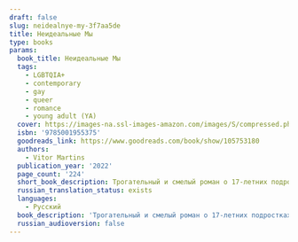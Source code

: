 ```yaml
---
draft: false
slug: neidealnye-my-3f7aa5de
title: Неидеальные Мы
type: books
params:
  book_title: Неидеальные Мы
  tags:
    - LGBTQIA+
    - contemporary
    - gay
    - queer
    - romance
    - young adult (YA)
  cover: https://images-na.ssl-images-amazon.com/images/S/compressed.photo.goodreads.com/books/1681151527i/105753180.jpg
  isbn: '9785001955375'
  goodreads_link: https://www.goodreads.com/book/show/105753180
  authors:
    - Vitor Martins
  publication_year: '2022'
  page_count: '224'
  short_book_description: Трогательный и смелый роман о 17-летних подростках, который помогает принять себя и свои недостатки и ощутить, как искренняя любовь меняет жизнь к лучшему.Весь учебный год Фелипе с нетерпением...
  russian_translation_status: exists
  languages:
    - Русский
  book_description: 'Трогательный и смелый роман о 17-летних подростках, который помогает принять себя и свои недостатки и ощутить, как искренняя любовь меняет жизнь к лучшему.Весь учебный год Фелипе с нетерпением ждет каникул, чтобы наконец отдохнуть от одноклассников, которые травят его из-за лишнего веса. Планы устроить сериальный марафон рушатся, когда мама внезапно сообщает, что их сосед Кайо проведет с ними следующие 15 дней. Фелипе в ужасе, потому что: а) свою комнату он делил разве что с тетушкой; б) Фелипе и Кайо в детстве были близкими друзьями, но потом все резко изменилось, и теперь они даже здороваются редко. Предстоящие дни вызывают ураган чувств, заставляя Фелипе с головой погрузиться в свои комплексы и страхи. Но, может, ему удастся набраться храбрости именно сейчас?Для кого эта книгаДля поклонников Рейнбоу Рауэлл, Рейчел Липпинкотт, Дэвида Левитана и Адама Сильвера.Для тех, кто любит трогательные и добрые романы с любовной линией в центре сюжета.Для поклонников книг Young Adult и тех, кто не пропускает бестселлеры.Для тех, кому понравились книги «Всем парням, которых я любила» Дженни Хан и «Красный, белый и королевский синий» Кейси Маккуистон.'
  russian_audioversion: false
---
```


